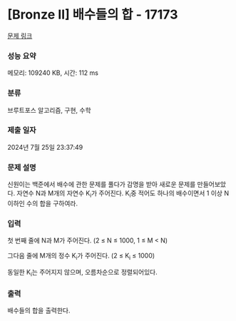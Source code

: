 # [Bronze II] 배수들의 합 - 17173 

[문제 링크](https://www.acmicpc.net/problem/17173) 

### 성능 요약

메모리: 109240 KB, 시간: 112 ms

### 분류

브루트포스 알고리즘, 구현, 수학

### 제출 일자

2024년 7월 25일 23:37:49

### 문제 설명

<p>신원이는 백준에서 배수에 관한 문제를 풀다가 감명을 받아 새로운 문제를 만들어보았다. 자연수 N과 M개의 자연수 K<sub>i</sub>가 주어진다. K<sub>i</sub>중 적어도 하나의 배수이면서 1 이상 N 이하인 수의 합을 구하여라.</p>

### 입력 

 <p>첫 번째 줄에 N과 M가 주어진다. (2 ≤ N ≤ 1000, 1 ≤ M < N)</p>

<p>그다음 줄에 M개의 정수 K<sub>i</sub>가 주어진다. (2 ≤ K<sub>i</sub> ≤ 1000)</p>

<p>동일한 K<sub>i</sub>는 주어지지 않으며, 오름차순으로 정렬되어있다.</p>

### 출력 

 <p>배수들의 합을 출력한다.</p>


